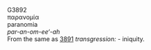 G3892  
παρανομία  
paranomia  
*par-an-om-ee‘-ah*  
From the same as [3891](g3891) *transgression:* - iniquity.  
